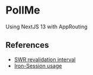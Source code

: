 # PollMe
Using NextJS 13 with AppRouting

## References
- [SWR revalidation interval](https://swr.vercel.app/docs/revalidation)
- [Iron-Session usage](https://github.com/vvo/iron-session?tab=readme-ov-file#usage)